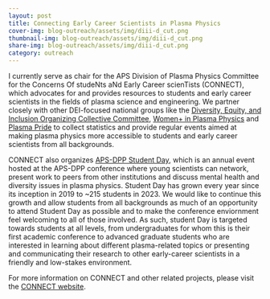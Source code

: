 ```yaml
---
layout: post
title: Connecting Early Career Scientists in Plasma Physics
cover-img: blog-outreach/assets/img/diii-d_cut.png
thumbnail-img: blog-outreach/assets/img/diii-d_cut.png
share-img: blog-outreach/assets/img/diii-d_cut.png
category: outreach
---
```


I currently serve as chair for the APS Division of Plasma Physics Committee for the Concerns Of studeNts aNd Early Career scienTists (CONNECT), which advocates for and provides resources to students and early career scientists in the fields of plasma science and engineering. We partner closely with other DEI-focused national groups like the [Diversity, Equity, and Inclusion Organizing Collective Committee](https://engage.aps.org/dpp/programs/dei-organizing-collective), [Women+ in Plasma Physics](https://engage.aps.org/dpp/programs/women-in-plasma-physics) and [Plasma Pride](https://engage.aps.org/dpp/programs/plasma-pride) to collect statistics and provide regular events aimed at making plasma physics more accessible to students and early career scientists from all backgrounds. 


CONNECT also organizes [APS-DPP Student Day](https://dpp-connect.org/meeting), which is an annual event hosted at the APS-DPP conference where young scientists can network, present work to peers from other institutions and discuss mental health and diversity issues in plasma physics. Student Day has grown every year since its inception in 2019 to ~215 students in 2023. We would like to continue this growth and allow students from all backgrounds as much of an opportunity to attend Student Day as possible and to make the conference enviornment feel welcoming to all of those involved. As such, student Day is targeted towards students at all levels, from undergraduates for whom this is their first academic conference to advanced graduate students who are interested in learning about different plasma-related topics or presenting and communicating their research to other early-career scientists in a friendly and low-stakes environment.
 
For more information on CONNECT and other related projects, please visit the [CONNECT website](https://dpp-connect.org/). 